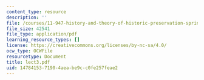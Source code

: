 ```yaml
---
content_type: resource
description: ''
file: /courses/11-947-history-and-theory-of-historic-preservation-spring-2007/1478415371904aeabe9cc0fe257feae2_lect3.pdf
file_size: 42541
file_type: application/pdf
learning_resource_types: []
license: https://creativecommons.org/licenses/by-nc-sa/4.0/
ocw_type: OCWFile
resourcetype: Document
title: lect3.pdf
uid: 14784153-7190-4aea-be9c-c0fe257feae2
---
```

